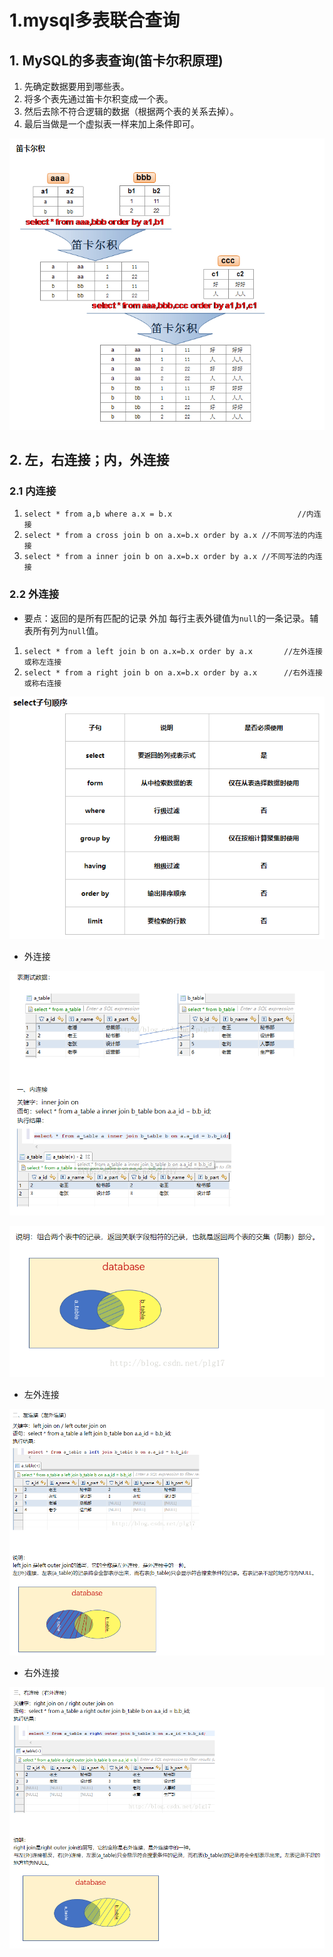 # 1.mysql多表联合查询

## 1. MySQL的多表查询(笛卡尔积原理)

1. 先确定数据要用到哪些表。
2. 将多个表先通过笛卡尔积变成一个表。
3. 然后去除不符合逻辑的数据（根据两个表的关系去掉）。
4. 最后当做是一个虚拟表一样来加上条件即可。

![image-20210816091720512](https://raw.githubusercontent.com/TWDH/OTT/main/img/image-20210816091720512.png?token=ALSAQ5N5NBRMSLUENQHA3VDBDJSZ6)

## 2. 左，右连接；内，外连接

### 2.1 内连接

1. `select * from a,b where a.x = b.x                            //内连接`
2. `select * from a cross join b on a.x=b.x order by a.x //不同写法的内连接`
3. `select * from a inner join b on a.x=b.x order by a.x //不同写法的内连接`



### 2.2 外连接

- 要点：返回的是所有匹配的记录 外加 每行主表外键值为`null`的一条记录。辅表所有列为`null`值。

1. `select * from a left join b on a.x=b.x order by a.x       //左外连接或称左连接`
2. `select * from a right join b on a.x=b.x order by a.x      //右外连接或称右连接`

![image-20210816092332719](https://raw.githubusercontent.com/TWDH/OTT/main/img/image-20210816092332719.png?token=ALSAQ5KJNXI2V2GP3UBABZLBDJTRE)

- 外连接

![image-20210816093420974](https://raw.githubusercontent.com/TWDH/OTT/main/img/image-20210816093420974.png?token=ALSAQ5JE2IC3HKEQGSZ2D4DBDJUZW)

![image-20210816093429167](https://raw.githubusercontent.com/TWDH/OTT/main/img/image-20210816093429167.png?token=ALSAQ5MYDKOZRGX6LW6QMGLBDJU2G)

- 左外连接

![image-20210816093245477](https://raw.githubusercontent.com/TWDH/OTT/main/img/image-20210816093245477.png?token=ALSAQ5PKV3UST23MLO4CFGLBDJUTY)

- 右外连接

![image-20210816093320845](https://raw.githubusercontent.com/TWDH/OTT/main/img/image-20210816093320845.png?token=ALSAQ5IFEKNJUEOWVJPHKE3BDJUWQ)









































































































